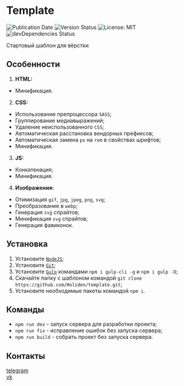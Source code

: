 # Template
![Publication Date](https://img.shields.io/static/v1?label=Release%20Date&message=23.07.2019&color=brightgreen&style=flat-square)
![Version Status](https://img.shields.io/github/package-json/v/Holiden/Template?label=Version&color=brightgreen&style=flat-square)
![License: MIT](https://img.shields.io/github/license/Holiden/Template?label=License&color=brightgreen&style=flat-square)
![devDependencies Status](https://img.shields.io/david/dev/Holiden/Template?label=Dependencies&color=brightgreen&style=flat-square)

Стартовый шаблон для вёрстки

## Особенности
1. **HTML:**
* Минификация.

2. **CSS:**
* Использование препроцессора `SASS`;
* Группирование медиавыражений;
* Удаление неиспользованного `CSS`;
* Автоматическая расстановка вендорных префиксов;
* Автоматическая замена `px` на `rem` в свойствах шрифтов;
* Минификация.

3. **JS:**
* Конкатенация;
* Минификация.

4. **Изображения:**
* Отимизация `gif`, `jpg`, `jpeg`, `png`, `svg`;
* Преобразование в `webp`;
* Генерация `svg` спрайтов;
* Минификация `svg` спрайтов;
* Генерация фавиконок.

## Установка
1. Установите [`NodeJS`](https://nodejs.org/en/);
2. Установите [`Git`](https://git-scm.com/downloads);
3. Установите [`Gulp`](https://gulpjs.com/) командами `npm i gulp-cli -g` и `npm i gulp -D`;
4. Скачайте папку с шаблоном командой `git clone https://github.com/Holiden/template.git`;
5. Установите необходимые пакеты командой `npm i`.

## Команды
* `npm run dev` - запуск сервера для разработки проекта;
* `npm run fix` - исправление ошибок без запуска сервера;
* `npm run build` - собрать проект без запуска сервера.

## Контакты
[telegram](https://t.me/holiden)  
[vk](https://vk.com/holiden)
